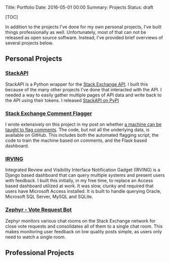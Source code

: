 Title: Portfolio
Date: 2016-05-01 00:00
Summary: Projects 
Status: draft

[TOC]

In addition to the projects I've done for my own personal projects, I've built things professionally as well. 
Unfortunately, most of that can not be released as open source software. Instead, I've provided brief overviews
of several projects below.

## Personal Projects

### [StackAPI][1]

StackAPI is a Python wrapper for the [Stack Exchange API][2]. I built this because of the many other projects I've 
done that interacted with the API. I needed a way to easily gather multiple pages of API data and write back to the 
API using their tokens. I released [StackAPI on PyPI][3]

### [Stack Exchange Comment Flagger][4]

I wrote extensively on this project in my post on whether [a machine can be taught to flag comments][5]. The code, but not
all the underlying data, is available on GitHub. This includes both the automated flagging script, the code to train the
machine based on comments, and the Flask based dashboard. 

### [IRVING][6]

Integrated Review and Visibility Interface Notification Gadget (IRVING) is a Django based dashboard that can query multiple
systems and present users with feedback. I built this initially, in my free time, to replace an Access based dashboard utilized
at work. It was slow, clunky and required that users have Microsoft Access installed. It is built to handle querying Oracle,
Microsoft SQL Server, MySQL and SQLite. 

### [Zephyr - Vote Request Bot][7]

Zephyr monitors various chat rooms on the Stack Exchange network for close vote requests and consolidates all of them
to a single chat room. This makes monitoring user feedback on low quality posts simple, as users only need to watch
a single room. 

## Professional Projects




 [1]: https://github.com/AWegnerGitHub/stackapi
 [2]: http://api.stackexchange.com/
 [3]: https://pypi.python.org/pypi/StackAPI
 [4]: https://github.com/AWegnerGitHub/StackOverflow-Auto-CommentFlag
 [5]: |filename|2015_01_02_can-a-machine-be-taught-to-flag-comments-automatically.md
 [6]: https://github.com/AWegnerGitHub/IRVING
 [7]: https://github.com/AWegnerGitHub/SE_Zephyr_VoteRequest_bot
 [8]: https://github.com/AWegnerGitHub/Stack-Exchange-Scripts
 
 